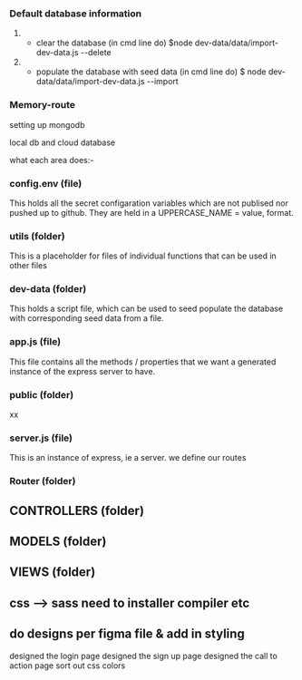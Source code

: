<!-- prettier-ignore -->
### Default database information

1. - clear the database (in cmd line do)
     $node dev-data/data/import-dev-data.js --delete

2. - populate the database with seed data (in cmd line do)
     $ node dev-data/data/import-dev-data.js --import

### Memory-route

setting up mongodb

local db and cloud database

what each area does:-

### config.env (file)

This holds all the secret configaration variables which are not publised nor pushed up to github.
They are held in a UPPERCASE_NAME = value, format.

### utils (folder)

This is a placeholder for files of individual functions that can be used in other files

### dev-data (folder)

This holds a script file, which can be used to seed populate the database with corresponding seed data from a file.

### app.js (file)

This file contains all the methods / properties that we want a generated instance of the express server to have.

### public (folder)

xx

### server.js (file)

This is an instance of express, ie a server. we define our routes

### Router (folder)

## CONTROLLERS (folder)

## MODELS (folder)

## VIEWS (folder)

## css --> sass need to installer compiler etc

## do designs per figma file & add in styling

designed the login page
designed the sign up page
designed the call to action page
sort out css colors
